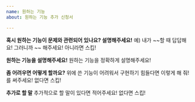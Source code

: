 ```yaml
---
name: 원하는 기능
about: 원하는 기능 추가 신청서

---
```


**혹시 원하는 기능이 문제와 관련되어 있나요? 설명해주세요!**
예) 내가 ~~할 때 답답해요! 그러니까 ~~ 해주세요!
아니라면 스킵!

**원하는 기능을 설명해주세요!**
원하는 기능을 정확하게 설명해주세요!

**좀 어려우면 어떻게 할까요?**
위에 쓴 기능이 어려워서 구현하기 힘들다면 이렇게 해 줘! 를 써주세요!
없다면 스킵!

**추가로 할 말**
추가적으로 할 말이 있다면 적어주세요!
없다면 스킵!
